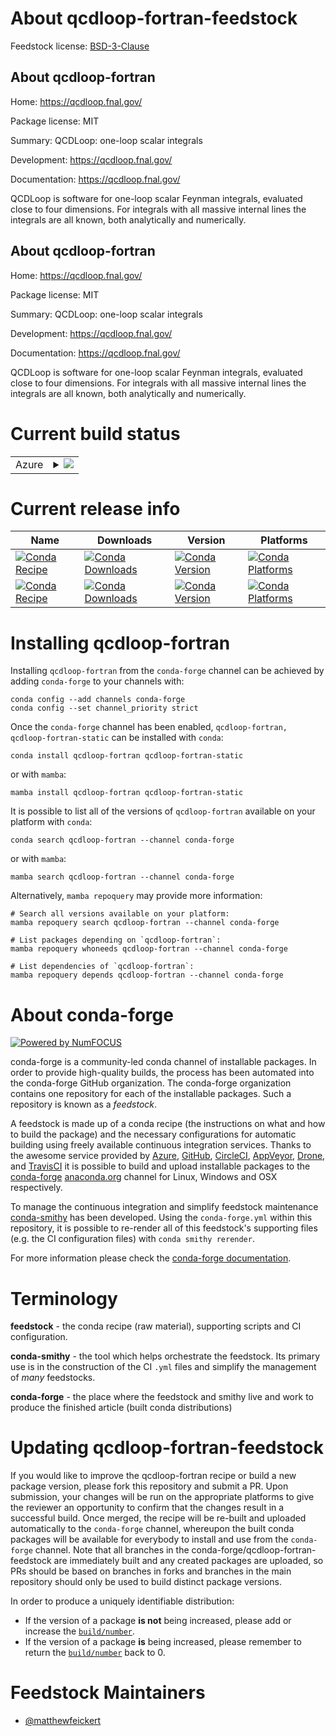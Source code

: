About qcdloop-fortran-feedstock
===============================

Feedstock license: [BSD-3-Clause](https://github.com/conda-forge/qcdloop-fortran-feedstock/blob/main/LICENSE.txt)


About qcdloop-fortran
---------------------

Home: https://qcdloop.fnal.gov/

Package license: MIT

Summary: QCDLoop: one-loop scalar integrals

Development: https://qcdloop.fnal.gov/

Documentation: https://qcdloop.fnal.gov/

QCDLoop is software for one-loop scalar Feynman integrals, evaluated
close to four dimensions. For integrals with all massive internal lines
the integrals are all known, both analytically and numerically.

About qcdloop-fortran
---------------------

Home: https://qcdloop.fnal.gov/

Package license: MIT

Summary: QCDLoop: one-loop scalar integrals

Development: https://qcdloop.fnal.gov/

Documentation: https://qcdloop.fnal.gov/

QCDLoop is software for one-loop scalar Feynman integrals, evaluated
close to four dimensions. For integrals with all massive internal lines
the integrals are all known, both analytically and numerically.


Current build status
====================


<table>
    
  <tr>
    <td>Azure</td>
    <td>
      <details>
        <summary>
          <a href="https://dev.azure.com/conda-forge/feedstock-builds/_build/latest?definitionId=24764&branchName=main">
            <img src="https://dev.azure.com/conda-forge/feedstock-builds/_apis/build/status/qcdloop-fortran-feedstock?branchName=main">
          </a>
        </summary>
        <table>
          <thead><tr><th>Variant</th><th>Status</th></tr></thead>
          <tbody><tr>
              <td>linux_64</td>
              <td>
                <a href="https://dev.azure.com/conda-forge/feedstock-builds/_build/latest?definitionId=24764&branchName=main">
                  <img src="https://dev.azure.com/conda-forge/feedstock-builds/_apis/build/status/qcdloop-fortran-feedstock?branchName=main&jobName=linux&configuration=linux%20linux_64_" alt="variant">
                </a>
              </td>
            </tr><tr>
              <td>linux_aarch64</td>
              <td>
                <a href="https://dev.azure.com/conda-forge/feedstock-builds/_build/latest?definitionId=24764&branchName=main">
                  <img src="https://dev.azure.com/conda-forge/feedstock-builds/_apis/build/status/qcdloop-fortran-feedstock?branchName=main&jobName=linux&configuration=linux%20linux_aarch64_" alt="variant">
                </a>
              </td>
            </tr><tr>
              <td>linux_ppc64le</td>
              <td>
                <a href="https://dev.azure.com/conda-forge/feedstock-builds/_build/latest?definitionId=24764&branchName=main">
                  <img src="https://dev.azure.com/conda-forge/feedstock-builds/_apis/build/status/qcdloop-fortran-feedstock?branchName=main&jobName=linux&configuration=linux%20linux_ppc64le_" alt="variant">
                </a>
              </td>
            </tr><tr>
              <td>osx_64</td>
              <td>
                <a href="https://dev.azure.com/conda-forge/feedstock-builds/_build/latest?definitionId=24764&branchName=main">
                  <img src="https://dev.azure.com/conda-forge/feedstock-builds/_apis/build/status/qcdloop-fortran-feedstock?branchName=main&jobName=osx&configuration=osx%20osx_64_" alt="variant">
                </a>
              </td>
            </tr><tr>
              <td>osx_arm64</td>
              <td>
                <a href="https://dev.azure.com/conda-forge/feedstock-builds/_build/latest?definitionId=24764&branchName=main">
                  <img src="https://dev.azure.com/conda-forge/feedstock-builds/_apis/build/status/qcdloop-fortran-feedstock?branchName=main&jobName=osx&configuration=osx%20osx_arm64_" alt="variant">
                </a>
              </td>
            </tr><tr>
              <td>win_64</td>
              <td>
                <a href="https://dev.azure.com/conda-forge/feedstock-builds/_build/latest?definitionId=24764&branchName=main">
                  <img src="https://dev.azure.com/conda-forge/feedstock-builds/_apis/build/status/qcdloop-fortran-feedstock?branchName=main&jobName=win&configuration=win%20win_64_" alt="variant">
                </a>
              </td>
            </tr>
          </tbody>
        </table>
      </details>
    </td>
  </tr>
</table>

Current release info
====================

| Name | Downloads | Version | Platforms |
| --- | --- | --- | --- |
| [![Conda Recipe](https://img.shields.io/badge/recipe-qcdloop--fortran-green.svg)](https://anaconda.org/conda-forge/qcdloop-fortran) | [![Conda Downloads](https://img.shields.io/conda/dn/conda-forge/qcdloop-fortran.svg)](https://anaconda.org/conda-forge/qcdloop-fortran) | [![Conda Version](https://img.shields.io/conda/vn/conda-forge/qcdloop-fortran.svg)](https://anaconda.org/conda-forge/qcdloop-fortran) | [![Conda Platforms](https://img.shields.io/conda/pn/conda-forge/qcdloop-fortran.svg)](https://anaconda.org/conda-forge/qcdloop-fortran) |
| [![Conda Recipe](https://img.shields.io/badge/recipe-qcdloop--fortran--static-green.svg)](https://anaconda.org/conda-forge/qcdloop-fortran-static) | [![Conda Downloads](https://img.shields.io/conda/dn/conda-forge/qcdloop-fortran-static.svg)](https://anaconda.org/conda-forge/qcdloop-fortran-static) | [![Conda Version](https://img.shields.io/conda/vn/conda-forge/qcdloop-fortran-static.svg)](https://anaconda.org/conda-forge/qcdloop-fortran-static) | [![Conda Platforms](https://img.shields.io/conda/pn/conda-forge/qcdloop-fortran-static.svg)](https://anaconda.org/conda-forge/qcdloop-fortran-static) |

Installing qcdloop-fortran
==========================

Installing `qcdloop-fortran` from the `conda-forge` channel can be achieved by adding `conda-forge` to your channels with:

```
conda config --add channels conda-forge
conda config --set channel_priority strict
```

Once the `conda-forge` channel has been enabled, `qcdloop-fortran, qcdloop-fortran-static` can be installed with `conda`:

```
conda install qcdloop-fortran qcdloop-fortran-static
```

or with `mamba`:

```
mamba install qcdloop-fortran qcdloop-fortran-static
```

It is possible to list all of the versions of `qcdloop-fortran` available on your platform with `conda`:

```
conda search qcdloop-fortran --channel conda-forge
```

or with `mamba`:

```
mamba search qcdloop-fortran --channel conda-forge
```

Alternatively, `mamba repoquery` may provide more information:

```
# Search all versions available on your platform:
mamba repoquery search qcdloop-fortran --channel conda-forge

# List packages depending on `qcdloop-fortran`:
mamba repoquery whoneeds qcdloop-fortran --channel conda-forge

# List dependencies of `qcdloop-fortran`:
mamba repoquery depends qcdloop-fortran --channel conda-forge
```


About conda-forge
=================

[![Powered by
NumFOCUS](https://img.shields.io/badge/powered%20by-NumFOCUS-orange.svg?style=flat&colorA=E1523D&colorB=007D8A)](https://numfocus.org)

conda-forge is a community-led conda channel of installable packages.
In order to provide high-quality builds, the process has been automated into the
conda-forge GitHub organization. The conda-forge organization contains one repository
for each of the installable packages. Such a repository is known as a *feedstock*.

A feedstock is made up of a conda recipe (the instructions on what and how to build
the package) and the necessary configurations for automatic building using freely
available continuous integration services. Thanks to the awesome service provided by
[Azure](https://azure.microsoft.com/en-us/services/devops/), [GitHub](https://github.com/),
[CircleCI](https://circleci.com/), [AppVeyor](https://www.appveyor.com/),
[Drone](https://cloud.drone.io/welcome), and [TravisCI](https://travis-ci.com/)
it is possible to build and upload installable packages to the
[conda-forge](https://anaconda.org/conda-forge) [anaconda.org](https://anaconda.org/)
channel for Linux, Windows and OSX respectively.

To manage the continuous integration and simplify feedstock maintenance
[conda-smithy](https://github.com/conda-forge/conda-smithy) has been developed.
Using the ``conda-forge.yml`` within this repository, it is possible to re-render all of
this feedstock's supporting files (e.g. the CI configuration files) with ``conda smithy rerender``.

For more information please check the [conda-forge documentation](https://conda-forge.org/docs/).

Terminology
===========

**feedstock** - the conda recipe (raw material), supporting scripts and CI configuration.

**conda-smithy** - the tool which helps orchestrate the feedstock.
                   Its primary use is in the construction of the CI ``.yml`` files
                   and simplify the management of *many* feedstocks.

**conda-forge** - the place where the feedstock and smithy live and work to
                  produce the finished article (built conda distributions)


Updating qcdloop-fortran-feedstock
==================================

If you would like to improve the qcdloop-fortran recipe or build a new
package version, please fork this repository and submit a PR. Upon submission,
your changes will be run on the appropriate platforms to give the reviewer an
opportunity to confirm that the changes result in a successful build. Once
merged, the recipe will be re-built and uploaded automatically to the
`conda-forge` channel, whereupon the built conda packages will be available for
everybody to install and use from the `conda-forge` channel.
Note that all branches in the conda-forge/qcdloop-fortran-feedstock are
immediately built and any created packages are uploaded, so PRs should be based
on branches in forks and branches in the main repository should only be used to
build distinct package versions.

In order to produce a uniquely identifiable distribution:
 * If the version of a package **is not** being increased, please add or increase
   the [``build/number``](https://docs.conda.io/projects/conda-build/en/latest/resources/define-metadata.html#build-number-and-string).
 * If the version of a package **is** being increased, please remember to return
   the [``build/number``](https://docs.conda.io/projects/conda-build/en/latest/resources/define-metadata.html#build-number-and-string)
   back to 0.

Feedstock Maintainers
=====================

* [@matthewfeickert](https://github.com/matthewfeickert/)

